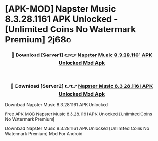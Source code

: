# [APK-MOD] Napster Music 8.3.28.1161 APK Unlocked - [Unlimited Coins No Watermark Premium] 2j68o



<div align="center">
<h3>🔴 Download [Server1] 👉👉 <a href="https://momento.my/?title=Napster_Music_8.3.28.1161_APK_Unlocked">Napster Music 8.3.28.1161 APK Unlocked Mod Apk</a></h3><br>

<h3>🔴 Download [Server2] 👉👉 <a href="https://momento.my/?title=Napster_Music_8.3.28.1161_APK_Unlocked">Napster Music 8.3.28.1161 APK Unlocked Mod Apk</a></h3>
</div>



Download Napster Music 8.3.28.1161 APK Unlocked 

Free APK MOD Napster Music 8.3.28.1161 APK Unlocked [Unlimited Coins No Watermark Premium]

Download Napster Music 8.3.28.1161 APK Unlocked [Unlimited Coins No Watermark Premium] Mod For Android
